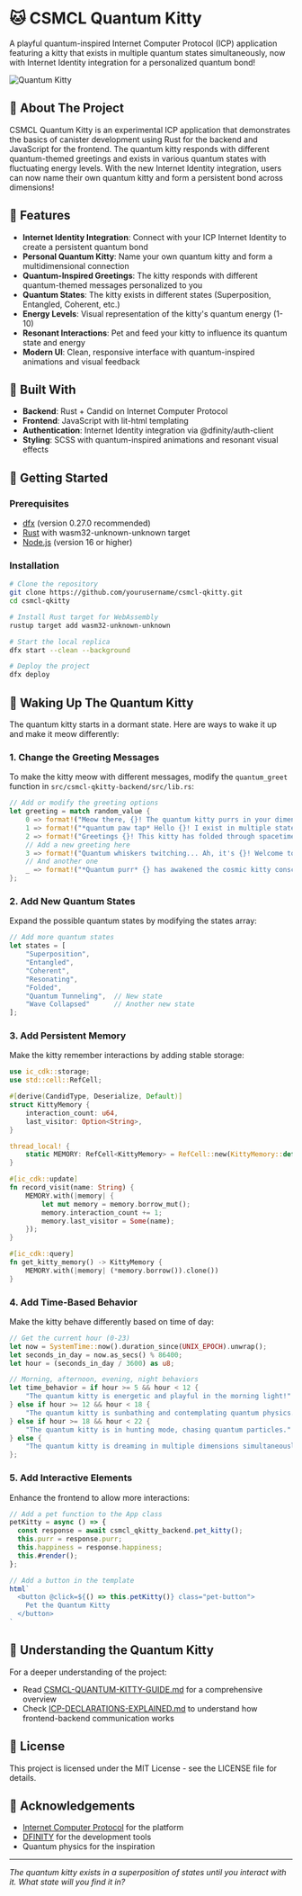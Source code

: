 # 🐱 CSMCL Quantum Kitty

A playful quantum-inspired Internet Computer Protocol (ICP) application featuring a kitty that exists in multiple quantum states simultaneously, now with Internet Identity integration for a personalized quantum bond!

![Quantum Kitty](./src/csmcl-qkitty-frontend/assets/icp-qkitty.svg)

## 🌟 About The Project

CSMCL Quantum Kitty is an experimental ICP application that demonstrates the basics of canister development using Rust for the backend and JavaScript for the frontend. The quantum kitty responds with different quantum-themed greetings and exists in various quantum states with fluctuating energy levels. With the new Internet Identity integration, users can now name their own quantum kitty and form a persistent bond across dimensions!

## 🚀 Features

- **Internet Identity Integration**: Connect with your ICP Internet Identity to create a persistent quantum bond
- **Personal Quantum Kitty**: Name your own quantum kitty and form a multidimensional connection
- **Quantum-Inspired Greetings**: The kitty responds with different quantum-themed messages personalized to you
- **Quantum States**: The kitty exists in different states (Superposition, Entangled, Coherent, etc.)
- **Energy Levels**: Visual representation of the kitty's quantum energy (1-10)
- **Resonant Interactions**: Pet and feed your kitty to influence its quantum state and energy
- **Modern UI**: Clean, responsive interface with quantum-inspired animations and visual feedback

## 🔧️ Built With

- **Backend**: Rust + Candid on Internet Computer Protocol
- **Frontend**: JavaScript with lit-html templating
- **Authentication**: Internet Identity integration via @dfinity/auth-client
- **Styling**: SCSS with quantum-inspired animations and resonant visual effects

## 🏁 Getting Started

### Prerequisites

- [dfx](https://internetcomputer.org/docs/current/developer-docs/build/install-upgrade-remove) (version 0.27.0 recommended)
- [Rust](https://www.rust-lang.org/tools/install) with wasm32-unknown-unknown target
- [Node.js](https://nodejs.org/) (version 16 or higher)

### Installation

```bash
# Clone the repository
git clone https://github.com/yourusername/csmcl-qkitty.git
cd csmcl-qkitty

# Install Rust target for WebAssembly
rustup target add wasm32-unknown-unknown

# Start the local replica
dfx start --clean --background

# Deploy the project
dfx deploy
```

## 🐾 Waking Up The Quantum Kitty

The quantum kitty starts in a dormant state. Here are ways to wake it up and make it meow differently:

### 1. Change the Greeting Messages

To make the kitty meow with different messages, modify the `quantum_greet` function in `src/csmcl-qkitty-backend/src/lib.rs`:

```rust
// Add or modify the greeting options
let greeting = match random_value {
    0 => format!("Meow there, {}! The quantum kitty purrs in your dimension!", name),
    1 => format!("*quantum paw tap* Hello {}! I exist in multiple states simultaneously!", name),
    2 => format!("Greetings {}! This kitty has folded through spacetime to meet you!", name),
    // Add a new greeting here
    3 => format!("Quantum whiskers twitching... Ah, it's {}! Welcome to my resonance field!", name),
    // And another one
    _ => format!("*Quantum purr* {} has awakened the cosmic kitty consciousness!", name),
};
```

### 2. Add New Quantum States

Expand the possible quantum states by modifying the states array:

```rust
// Add more quantum states
let states = [
    "Superposition", 
    "Entangled", 
    "Coherent", 
    "Resonating", 
    "Folded",
    "Quantum Tunneling",  // New state
    "Wave Collapsed"      // Another new state
];
```

### 3. Add Persistent Memory

Make the kitty remember interactions by adding stable storage:

```rust
use ic_cdk::storage;
use std::cell::RefCell;

#[derive(CandidType, Deserialize, Default)]
struct KittyMemory {
    interaction_count: u64,
    last_visitor: Option<String>,
}

thread_local! {
    static MEMORY: RefCell<KittyMemory> = RefCell::new(KittyMemory::default());
}

#[ic_cdk::update]
fn record_visit(name: String) {
    MEMORY.with(|memory| {
        let mut memory = memory.borrow_mut();
        memory.interaction_count += 1;
        memory.last_visitor = Some(name);
    });
}

#[ic_cdk::query]
fn get_kitty_memory() -> KittyMemory {
    MEMORY.with(|memory| (*memory.borrow()).clone())
}
```

### 4. Add Time-Based Behavior

Make the kitty behave differently based on time of day:

```rust
// Get the current hour (0-23)
let now = SystemTime::now().duration_since(UNIX_EPOCH).unwrap();
let seconds_in_day = now.as_secs() % 86400;
let hour = (seconds_in_day / 3600) as u8;

// Morning, afternoon, evening, night behaviors
let time_behavior = if hour >= 5 && hour < 12 {
    "The quantum kitty is energetic and playful in the morning light!"
} else if hour >= 12 && hour < 18 {
    "The quantum kitty is sunbathing and contemplating quantum physics."
} else if hour >= 18 && hour < 22 {
    "The quantum kitty is in hunting mode, chasing quantum particles."
} else {
    "The quantum kitty is dreaming in multiple dimensions simultaneously."
};
```

### 5. Add Interactive Elements

Enhance the frontend to allow more interactions:

```javascript
// Add a pet function to the App class
petKitty = async () => {
  const response = await csmcl_qkitty_backend.pet_kitty();
  this.purr = response.purr;
  this.happiness = response.happiness;
  this.#render();
};

// Add a button in the template
html`
  <button @click=${() => this.petKitty()} class="pet-button">
    Pet the Quantum Kitty
  </button>
`
```

## 🌌 Understanding the Quantum Kitty

For a deeper understanding of the project:

- Read [CSMCL-QUANTUM-KITTY-GUIDE.md](./CSMCL-QUANTUM-KITTY-GUIDE.md) for a comprehensive overview
- Check [ICP-DECLARATIONS-EXPLAINED.md](./ICP-DECLARATIONS-EXPLAINED.md) to understand how frontend-backend communication works

## 📝 License

This project is licensed under the MIT License - see the LICENSE file for details.

## 🙏 Acknowledgements

- [Internet Computer Protocol](https://internetcomputer.org/) for the platform
- [DFINITY](https://dfinity.org/) for the development tools
- Quantum physics for the inspiration

---

*The quantum kitty exists in a superposition of states until you interact with it. What state will you find it in?*